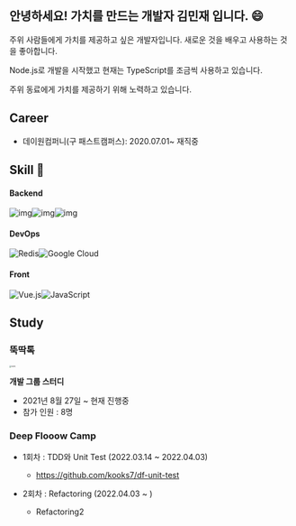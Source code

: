 ## 안녕하세요! 가치를 만드는 개발자 김민재 입니다. :smile:

주위 사람들에게 가치를 제공하고 싶은 개발자입니다. 새로운 것을 배우고 사용하는 것을 좋아합니다.

Node.js로 개발을 시작했고 현재는 TypeScript를 조금씩 사용하고 있습니다.

주위 동료에게 가치를 제공하기 위해 노력하고 있습니다.

## Career

* 데이원컴퍼니(구 패스트캠퍼스): 2020.07.01~ 재직중

## Skill :hammer: 

#### Backend


![img](https://img.shields.io/badge/TypeScript-007ACC?style=for-the-badge&logo=typescript&logoColor=white)![img](https://img.shields.io/badge/Node.js-43853D?style=for-the-badge&logo=node.js&logoColor=white)![img](https://camo.githubusercontent.com/c1fc168684171582321954905e8b9dc4f59810243ed85e645f3b7938ee3145cb/68747470733a2f2f696d672e736869656c64732e696f2f62616467652f6d7973716c2d3434373941313f7374796c653d666f722d7468652d6261646765266c6f676f3d6d7973716c266c6f676f436f6c6f723d7768697465)

#### DevOps

![Redis](https://img.shields.io/badge/redis-%23DD0031.svg?style=for-the-badge&logo=redis&logoColor=white)![Google Cloud](https://img.shields.io/badge/GoogleCloud-%234285F4.svg?style=for-the-badge&logo=google-cloud&logoColor=white)

#### Front

![Vue.js](https://img.shields.io/badge/vuejs-%2335495e.svg?style=for-the-badge&logo=vuedotjs&logoColor=%234FC08D)![JavaScript](https://img.shields.io/badge/javascript-%23323330.svg?style=for-the-badge&logo=javascript&logoColor=%23F7DF1E)



## Study

### 뚝딱톡

 <img src="https://user-images.githubusercontent.com/47456161/160606613-282aeee0-2c19-4ea8-ba37-ad2ed28ba101.png" alt="뚝딱톡" style="zoom:20%;" /> 

**개발 그룹 스터디**

* 2021년 8월 27일 ~ 현재 진행중
* 참가 인원 : 8명



### Deep Flooow Camp

* 1회차 : TDD와 Unit Test (2022.03.14 ~ 2022.04.03)
  * https://github.com/kooks7/df-unit-test

* 2회차 : Refactoring (2022.04.03 ~ )
  * Refactoring2





